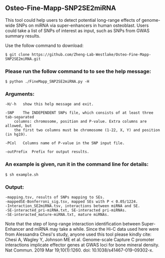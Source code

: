 ## Osteo-Fine-Mapp-SNP2SE2miRNA

This tool could help users to detect potential long-range effects of genome-wide SNPs on miRNA via super-enhancers in human osteoblast. Users could take a list of SNPs of interest as input, such as SNPs from GWAS summary results.

Use the follow command to download:

	$ git clone https://github.com/Zheng-Lab-Westlake/Osteo-Fine-Mapp-SNP2SE2miRNA.git 

### Please run the follow command to to see the help message:

	$ python ./FineMapp_SNP2SE2miRNA.py -H
	
### Arguments:
	
	-H/-h	show this help message and exit.

	-SNP	The INDEPENDENT SNPs file, which consists of at least three tab-separated
		columns: chromosome, position and P-value. Extra columns are allowed, but
		the first two columns must be chromosome (1-22, X, Y) and position (in hg19). 
	
	-PCol	Columns name of P-value in the SNP input file.
	
	-outPrefix	Prefix for output results.

### An example is given, run it in the command line for details:

	$ sh example.sh
	
### Output:

	-mapping.tsv, results of SNPs mapping to SEs.
	-mappedSE-Bonferroni_sig.tsv, mapped SEs with P < 0.05/1224.
	-Interaction_SE2miRNA.tsv, interactions between miRNA and SE.
	-SE-interacted_pri-miRNA.txt, SE-interacted pri-miRNAs.
	-SE-interacted_mature-miRNA.txt, mature miRNAs.



 Note that the step of long-range interaction identification between Super-Enhancer and miRNA may take a while. 
 Since the Hi-C data used here were from Alessandra Chesi's study, anyone used this tool please kindly cite:
 	Chesi A, Wagley Y, Johnson ME et al. Genome-scale Capture C promoter interactions implicate effector genes at GWAS loci for bone mineral density. Nat Commun. 2019 Mar 19;10(1):1260. doi: 10.1038/s41467-019-09302-x.


